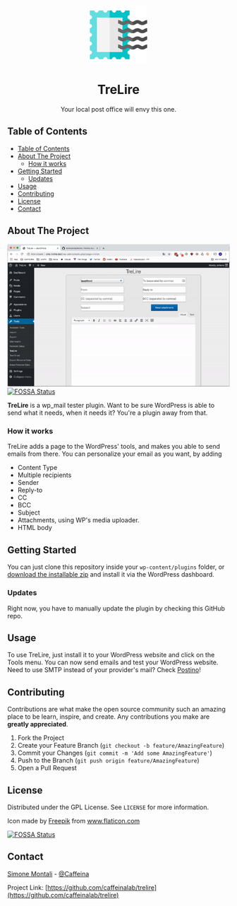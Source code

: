 <!-- PROJECT LOGO -->
<br />
<p align="center">
  <a href="https://github.com/caffeinalab/trelire">
    <img src="res/post-stamp.png" alt="Logo" width="130" height="130">
  </a>
  <h1 align="center">TreLire</h1>

  <p align="center">
    Your local post office will envy this one.
  </p>
</p>



<!-- TABLE OF CONTENTS -->
## Table of Contents

- [Table of Contents](#table-of-contents)
- [About The Project](#about-the-project)
  - [How it works](#how-it-works)
- [Getting Started](#getting-started)
  - [Updates](#updates)
- [Usage](#usage)
- [Contributing](#contributing)
- [License](#license)
- [Contact](#contact)



<!-- ABOUT THE PROJECT -->
## About The Project
![Product Name Screen Shot][screenshot]
[![FOSSA Status](https://app.fossa.io/api/projects/git%2Bgithub.com%2Fcaffeinalab%2Ftrelire.svg?type=shield)](https://app.fossa.io/projects/git%2Bgithub.com%2Fcaffeinalab%2Ftrelire?ref=badge_shield)


**TreLire** is a wp_mail tester plugin. Want to be sure WordPress is able to send what it needs, when it needs it? You're a plugin away from that.

### How it works
TreLire adds a page to the WordPress' tools, and makes you able to send emails from there. You can personalize your email as you want, by adding
* Content Type
* Multiple recipients
* Sender
* Reply-to
* CC
* BCC
* Subject
* Attachments, using WP's media uploader.
* HTML body



<!-- GETTING STARTED -->
## Getting Started

You can just clone this repository inside your `wp-content/plugins` folder, or [download the installable zip](https://github.com/caffeinalab/trelire/releases/latest/download/trelire.zip) and install it via the WordPress dashboard. 

### Updates
Right now, you have to manually update the plugin by checking this GitHub repo.


<!-- USAGE EXAMPLES -->
## Usage

To use TreLire, just install it to your WordPress website and click on the Tools menu. You can now send emails and test your WordPress website.
Need to use SMTP instead of your provider's mail? Check [Postino](https://github.com/caffeinalab/postino)!


<!-- CONTRIBUTING -->
## Contributing

Contributions are what make the open source community such an amazing place to be learn, inspire, and create. Any contributions you make are **greatly appreciated**.

1. Fork the Project
2. Create your Feature Branch (`git checkout -b feature/AmazingFeature`)
3. Commit your Changes (`git commit -m 'Add some AmazingFeature'`)
4. Push to the Branch (`git push origin feature/AmazingFeature`)
5. Open a Pull Request



<!-- LICENSE -->
## License

Distributed under the GPL License. See `LICENSE` for more information.
<div>Icon made by <a href="https://www.flaticon.com/authors/freepik" title="Freepik">Freepik</a> from <a href="https://www.flaticon.com/"             title="Flaticon">www.flaticon.com</a></div>

<!-- CONTACT -->

[![FOSSA Status](https://app.fossa.io/api/projects/git%2Bgithub.com%2Fcaffeinalab%2Ftrelire.svg?type=large)](https://app.fossa.io/projects/git%2Bgithub.com%2Fcaffeinalab%2Ftrelire?ref=badge_large)

## Contact

[Simone Montali](https://monta.li) - [@Caffeina](https://caffeina.com)

Project Link: [https://github.com/caffeinalab/trelire](https://github.com/caffeinalab/trelire)

[screenshot]: res/screenshot.gif "Screenshot"
[logo]: res/post-stamp.png